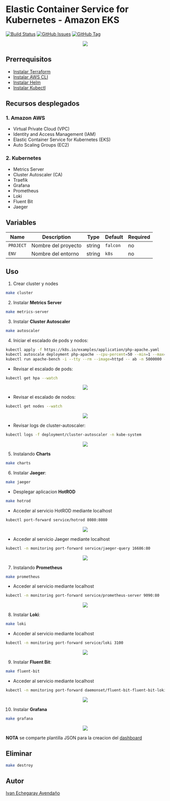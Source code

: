 # Elastic Container Service for Kubernetes - Amazon EKS

[![Build Status](https://travis-ci.org/punkerside/kubernetes-demo.svg?branch=master)](https://travis-ci.org/punkerside/kubernetes-demo)
[![GitHub Issues](https://img.shields.io/github/issues/punkerside/kubernetes-demo.svg)](https://github.com/punkerside/kubernetes-demo/issues)
[![GitHub Tag](https://img.shields.io/github/tag-date/punkerside/kubernetes-demo.svg?style=plastic)](https://github.com/punkerside/kubernetes-demo/tags/)

<p align="center">
  <img src="docs/img/architecture.png">
</p>

## **Prerrequisitos**

* [Instalar Terraform](https://www.terraform.io/downloads.html)
* [Instalar AWS CLI](https://docs.aws.amazon.com/cli/latest/userguide/cli-chap-install.html)
* [Instalar Helm](https://helm.sh/docs/intro/install/)
* [Instalar Kubectl](https://kubernetes.io/es/docs/tasks/tools/install-kubectl/#instalar-kubectl)

## **Recursos desplegados**

### **1. Amazon AWS**

* Virtual Private Cloud (VPC)
* Identity and Access Management (IAM)
* Elastic Container Service for Kubernetes (EKS)
* Auto Scaling Groups (EC2)

### **2. Kubernetes**

* Metrics Server
* Cluster Autoscaler (CA)
* Traefik
* Grafana
* Prometheus
* Loki
* Fluent Bit
* Jaeger

## **Variables**

| Name | Description | Type | Default | Required |
|------|-------------|------|---------|----------|
| `PROJECT` | Nombre del proyecto | string | `falcon` | no |
| `ENV` | Nombre del entorno | string | `k8s` | no |

## **Uso**

1. Crear cluster y nodes

```bash
make cluster
```

2. Instalar **Metrics Server**

```bash
make metrics-server
```

3. Instalar **Cluster Autoscaler**

```bash
make autoscaler
```

4. Iniciar el escalado de pods y nodos:

```bash
kubectl apply -f https://k8s.io/examples/application/php-apache.yaml
kubectl autoscale deployment php-apache --cpu-percent=50 --min=1 --max=100
kubectl run apache-bench -i --tty --rm --image=httpd -- ab -n 5000000 -c 1000 http://php-apache.default.svc.cluster.local/
```

* Revisar el escalado de pods:

```bash
kubectl get hpa --watch
```

<p align="center">
  <img src="docs/img/01.png">
</p>

* Revisar el escalado de nodos:

```bash
kubectl get nodes --watch
```

<p align="center">
  <img src="docs/img/00.png">
</p>

* Revisar logs de cluster-autoscaler:

```bash
kubectl logs -f deployment/cluster-autoscaler -n kube-system
```

<p align="center">
  <img src="docs/img/02.png">
</p>

5. Instalando **Charts**

```bash
make charts
```

6. Instalar **Jaeger**:

```bash
make jaeger
```

* Desplegar aplicacion **HotROD**

```bash
make hotrod
```

* Acceder al servicio HotROD mediante localhost

```bash
kubectl port-forward service/hotrod 8080:8080
```

<p align="center">
  <img src="docs/img/06.png">
</p>

* Acceder al servicio Jaeger mediante localhost

```bash
kubectl -n monitoring port-forward service/jaeger-query 16686:80
```

<p align="center">
  <img src="docs/img/07.png">
</p>

7. Instalando **Prometheus**

```bash
make prometheus
```

* Acceder al servicio mediante localhost

```bash
kubectl -n monitoring port-forward service/prometheus-server 9090:80
```

<p align="center">
  <img src="docs/img/03.png">
</p>

8. Instalar **Loki**:

```bash
make loki
```

* Acceder al servicio mediante localhost

```bash
kubectl -n monitoring port-forward service/loki 3100
```

<p align="center">
  <img src="docs/img/04.png">
</p>

9. Instalar **Fluent Bit**:

```bash
make fluent-bit
```

* Acceder al servicio mediante localhost

```bash
kubectl -n monitoring port-forward daemonset/fluent-bit-fluent-bit-loki 2020
```

<p align="center">
  <img src="docs/img/05.png">
</p>

10. Instalar **Grafana**

```bash
make grafana
```

<p align="center">
  <img src="docs/img/08.png">
</p>

**NOTA** se comparte plantilla JSON para la creacion del [dashboard](https://github.com/punkerside/terraform-aws-eks/blob/master/k8s/grafana.json)


## Eliminar

```bash
make destroy
```

## Autor

[Ivan Echegaray Avendaño](https://github.com/punkerside/)